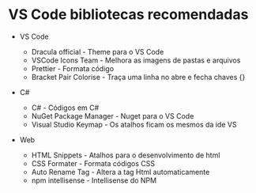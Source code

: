 # VS Code bibliotecas recomendadas
- VS Code
  - Dracula official - Theme para o VS Code
  - VSCode Icons Team - Melhora as imagens de pastas e arquivos  
  - Prettier - Formata código
  - Bracket Pair Colorise - Traça uma linha no abre e fecha chaves {}
  
- C#
  - C# - Códigos em C#
  - NuGet Package Manager - Nuget para o VS Code
  - Visual Studio Keymap - Os atalhos ficam os mesmos da ide VS

- Web
  - HTML Snippets - Atalhos para o desenvolvimento de html
  - CSS Formater - Formata códigos CSS
  - Auto Rename Tag - Altera a tag Html automaticamente
  - npm intellisense - Intellisense do NPM
